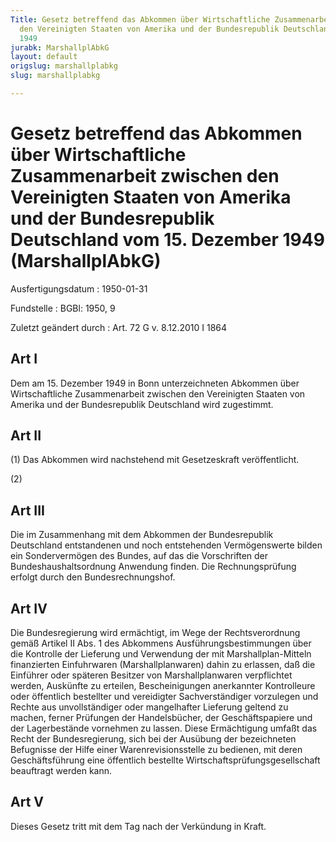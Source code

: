 ```yaml
---
Title: Gesetz betreffend das Abkommen über Wirtschaftliche Zusammenarbeit zwischen
  den Vereinigten Staaten von Amerika und der Bundesrepublik Deutschland vom 15. Dezember
  1949
jurabk: MarshallplAbkG
layout: default
origslug: marshallplabkg
slug: marshallplabkg

---
```


# Gesetz betreffend das Abkommen über Wirtschaftliche Zusammenarbeit zwischen den Vereinigten Staaten von Amerika und der Bundesrepublik Deutschland vom 15. Dezember 1949 (MarshallplAbkG)

Ausfertigungsdatum
:   1950-01-31

Fundstelle
:   BGBl: 1950, 9

Zuletzt geändert durch
:   Art. 72 G v. 8.12.2010 I 1864



## Art I

Dem am 15. Dezember 1949 in Bonn unterzeichneten Abkommen über
Wirtschaftliche Zusammenarbeit zwischen den Vereinigten Staaten von
Amerika und der Bundesrepublik Deutschland wird zugestimmt.


## Art II

(1) Das Abkommen wird nachstehend mit Gesetzeskraft veröffentlicht.

(2)


## Art III

Die im Zusammenhang mit dem Abkommen der Bundesrepublik Deutschland
entstandenen und noch entstehenden Vermögenswerte bilden ein
Sondervermögen des Bundes, auf das die Vorschriften der
Bundeshaushaltsordnung Anwendung finden. Die Rechnungsprüfung erfolgt
durch den Bundesrechnungshof.


## Art IV

Die Bundesregierung wird ermächtigt, im Wege der Rechtsverordnung
gemäß Artikel II Abs. 1 des Abkommens Ausführungsbestimmungen über die
Kontrolle der Lieferung und Verwendung der mit Marshallplan-Mitteln
finanzierten Einfuhrwaren (Marshallplanwaren) dahin zu erlassen, daß
die Einführer oder späteren Besitzer von Marshallplanwaren
verpflichtet werden, Auskünfte zu erteilen, Bescheinigungen
anerkannter Kontrolleure oder öffentlich bestellter und vereidigter
Sachverständiger vorzulegen und Rechte aus unvollständiger oder
mangelhafter Lieferung geltend zu machen, ferner Prüfungen der
Handelsbücher, der Geschäftspapiere und der Lagerbestände vornehmen zu
lassen. Diese Ermächtigung umfaßt das Recht der Bundesregierung, sich
bei der Ausübung der bezeichneten Befugnisse der Hilfe einer
Warenrevisionsstelle zu bedienen, mit deren Geschäftsführung eine
öffentlich bestellte Wirtschaftsprüfungsgesellschaft beauftragt werden
kann.


## Art V

Dieses Gesetz tritt mit dem Tag nach der Verkündung in Kraft.

